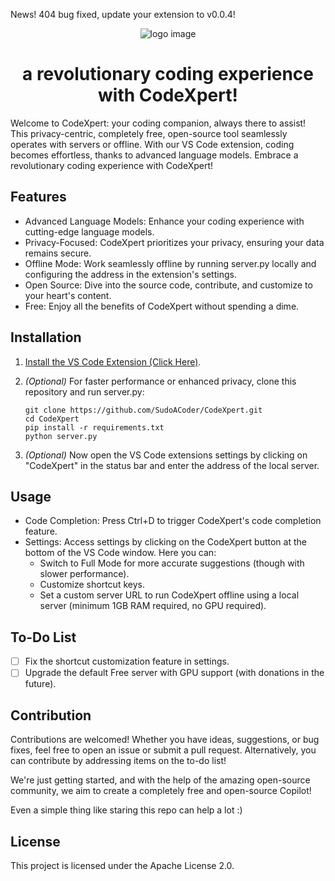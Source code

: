 News! 404 bug fixed, update your extension to  v0.0.4!
<p align="center">
   <img src="https://github.com/SudoACoder/CodeXpert/assets/58640233/cd8068fc-09d7-49dc-9091-61cf4fdefef3" alt="logo image"/>
   <h1 align="center">a revolutionary coding experience with CodeXpert!</h1>
</p>

Welcome to CodeXpert: your coding companion, always there to assist! This privacy-centric, completely free, open-source tool seamlessly operates with servers or offline. With our VS Code extension, coding becomes effortless, thanks to advanced language models. Embrace a revolutionary coding experience with CodeXpert!

## Features

- Advanced Language Models: Enhance your coding experience with cutting-edge language models.
- Privacy-Focused: CodeXpert prioritizes your privacy, ensuring your data remains secure.
- Offline Mode: Work seamlessly offline by running server.py locally and configuring the address in the extension's settings.
- Open Source: Dive into the source code, contribute, and customize to your heart's content.
- Free: Enjoy all the benefits of CodeXpert without spending a dime.

## Installation

1. [Install the VS Code Extension (Click Here)](https://marketplace.visualstudio.com/items?itemName=codexpert.codexpert).
2. *(Optional)* For faster performance or enhanced privacy, clone this repository and run server.py:
   
   ```
   git clone https://github.com/SudoACoder/CodeXpert.git
   cd CodeXpert
   pip install -r requirements.txt
   python server.py
   ```
3. *(Optional)* Now open the VS Code extensions settings by clicking on "CodeXpert" in the status bar and enter the address of the local server.

## Usage

- Code Completion: Press Ctrl+D to trigger CodeXpert's code completion feature.
- Settings: Access settings by clicking on the CodeXpert button at the bottom of the VS Code window. Here you can:
  - Switch to Full Mode for more accurate suggestions (though with slower performance).
  - Customize shortcut keys.
  - Set a custom server URL to run CodeXpert offline using a local server (minimum 1GB RAM required, no GPU required).

## To-Do List

- [ ] Fix the shortcut customization feature in settings.
- [ ] Upgrade the default Free server with GPU support (with donations in the future).

## Contribution

Contributions are welcomed! Whether you have ideas, suggestions, or bug fixes, feel free to open an issue or submit a pull request. Alternatively, you can contribute by addressing items on the to-do list!

We're just getting started, and with the help of the amazing open-source community, we aim to create a completely free and open-source Copilot!

Even a simple thing like staring this repo can help a lot :)

## License

This project is licensed under the Apache License 2.0.
